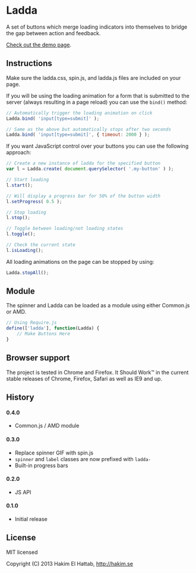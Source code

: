 # Ladda

A set of buttons which merge loading indicators into themselves to bridge the gap between action and feedback.

[Check out the demo page](http://lab.hakim.se/ladda/).


## Instructions

Make sure the ladda.css, spin.js, and ladda.js files are included on your page. 

If you will be using the loading animation for a form that is submitted to the server (always resulting in a page reload) you can use the ```bind()``` method:

```javascript
// Automatically trigger the loading animation on click
Ladda.bind( 'input[type=submit]' );

// Same as the above but automatically stops after two seconds
Ladda.bind( 'input[type=submit]', { timeout: 2000 } );
```

If you want JavaScript control over your buttons you can use the following approach:

```javascript
// Create a new instance of ladda for the specified button
var l = Ladda.create( document.querySelector( '.my-button' ) );

// Start loading
l.start();

// Will display a progress bar for 50% of the button width
l.setProgress( 0.5 );

// Stop loading
l.stop();

// Toggle between loading/not loading states
l.toggle();

// Check the current state
l.isLoading();
```

All loading animations on the page can be stopped by using:

```javascript
Ladda.stopAll();
```

## Module

The spinner and Ladda can be loaded as a module using either Common.js or AMD.

```javascript
// Using Require.js
define(['ladda'], function(Ladda) {
	// Make Buttons Here
}
```
## Browser support

The project is tested in Chrome and Firefox. It Should Work™ in the current stable releases of Chrome, Firefox, Safari as well as IE9 and up.

## History

#### 0.4.0
- Common.js / AMD module

#### 0.3.0
- Replace spinner GIF with spin.js
- ```spinner``` and ```label``` classes are now prefixed with ```ladda-```
- Built-in progress bars

#### 0.2.0
- JS API

#### 0.1.0
- Initial release

## License

MIT licensed

Copyright (C) 2013 Hakim El Hattab, http://hakim.se
